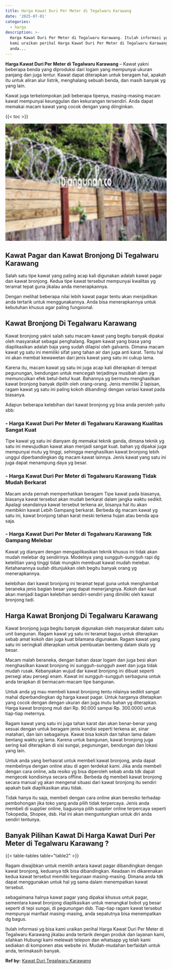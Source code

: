 ```yaml
---
title: Harga Kawat Duri Per Meter di Tegalwaru Karawang
date: '2025-07-01'
categories:
  - harga
description: >-
  Harga Kawat Duri Per Meter di Tegalwaru Karawang. Itulah informasi yg bisa
  kami uraikan perihal Harga Kawat Duri Per Meter di Tegalwaru Karawang jikalau
  anda...
---
```


**Harga Kawat Duri Per Meter di Tegalwaru Karawang** – Kawat yakni beberapa benda yang diproduksi dari logam yang mempunyai ukuran panjang dan juga lentur. Kawat dapat diterapkan untuk beragam hal, apakah itu untuk aliran alur listrik, menghalang sebuah benda, dan masih banyak yg yang lain.

Kawat juga terkelompokan jadi beberapa tipenya, masing-masing macam kawat mempunyai keunggulan dan kekurangan tersendiri. Anda dapat memakai macam kawat yang cocok dengan yang diinginkan.

{{< toc >}}

![Harga Kawat Duri Per Meter di Tegalwaru Karawang](/images/jual-kawat-murah12.png)

## Kawat Pagar dan Kawat Bronjong Di Tegalwaru Karawang

Salah satu tipe kawat yang paling acap kali digunakan adalah kawat pagar dan kawat bronjong. Kedua tipe kawat tersebut mempunyai kwalitas yg teramat tepat guna jikalau anda menerapkannya.

Dengan melihat beberapa nilai lebih kawat pagar tentu akan menjadikan anda tertarik untuk menggunakannya. Anda bisa menerapkannya untuk kebutuhan khusus agar paling fungsional.

## Kawat Bronjong Di Tegalwaru Karawang

Kawat bronjong yakni salah satu macam kawat yang begitu banyak dipakai oleh masyarakat sebagai penghalang. Ragam kawat yang biasa yang diaplikasikan adalah baja yang sudah dilapisi oleh galvanis. Dimana macam kawat yg satu ini memiliki sifat yang tahan air dan juga anti karat. Tentu hal ini akan membat kewawetan dari jenis kawat yang satu ini cukup lama.

Karena itu, macam kawat yg satu ini juga acap kali diterapkan di tempat pegunungan, bendungan untuk mencegah terjadinya musibah alam yg memunculkan efek betul-betul kuat. Bahannya yg bermutu menghasilkan kawat bronjong banyak dipilih oleh orang-orang. Jenis memiliki 2 lapisan, ragam kawat yg satu ini paling kokoh dibandingi dengan variasi kawat pada biasanya.

Adapun beberapa kelebihan dari kawat bronjong yg bisa anda peroleh yaitu sbb:

### \- Harga Kawat Duri Per Meter di Tegalwaru Karawang Kualitas Sangat Kuat

Tipe kawat yg satu ini dianyam dg memakai teknik ganda, dimana teknik yg satu ini mewujudkan kawat akan menjadi sangat kuat. bahan yg dipakai juga mempunyai mutu yg tinggi, sehingga menghasilkan kawat bronjong lebih unggul diperbandingkan dg macam kawat lainnya. Jenis kawat yang satu ini juga dapat menampung daya yg besar.

### \- Harga Kawat Duri Per Meter di Tegalwaru Karawang Tidak Mudah Berkarat

Macam anda pernah memperhatikan beragam Tipe kawat pada biasanya, biasanya kawat tersebut akan mudah berkarat dalam jangka waktu sedikit. Apalagi seandainya kawat tersebut terkena air, bisanya hal itu akan membikin kawat Lebih Gampang berkarat. Berbeda dg macam kawat yg satu ini, kawat bronjong tahan karat meski terkena hujan atau benda apa saja.

### \- Harga Kawat Duri Per Meter di Tegalwaru Karawang Tdk Gampang Melebar

Kawat yg dianyam dengan mengaplikasikan teknik khusus ini tidak akan mudah melebar dg sendirinya. Modelnya yang sungguh-sungguh rapi dg ketelitian yang tinggi tidak mungkin membuat kawat mudah melebar. Ketahanannya sudah ditunjukkan oleh begitu banyak orang yg menerapkannya.

kelebihan dari kawat bronjong ini teramat tepat guna untuk menghambat beraneka jenis bagian besar yang dapat menerjangnya. Kokoh dan kuat akan menjadi bagian kelebihan sendiri-sendiri yang dimiliki oleh kawat bronjong tadi.

## Harga Kawat Bronjong Di Tegalwaru Karawang

Kawat bronjong juga begitu banyak digunakan oleh masyarakat dalam satu unit bangunan. Ragam kawat yg satu ini teramat bagus untuk diterapkan sebab amat kokoh dan juga kuat bilamana digunakan. Ragam kawat yang satu ini seringkali diterapkan untuk pembuatan benteng dalam skala yg besar.

Macam malah beraneka, dengan bahan dasar logam dan juga besi akan menghasilkan kawat bronjong ini sungguh-sungguh awet dan juga tidak mudah rusak. Kebanyakan wujud dar kawat bronjong ini dibuat seperti persegi atau persegi enam. Kawat ini sungguh-sungguh serbaguna untuk anda terapkan di bermacam-macam tipe bangunan.

Untuk anda yg mau membeli kawat bronjong tentu nilainya sedikit sangat mahal diperbandingkan dg harga kawat pagar. Untuk harganya ditetapkan yang cocok dengan dengan ukuran dan juga mutu bahan yg diterapkan. Harga kawat bronjong muli dari Rp. 90.000 sampai Rp. 300.0000 untuk tiap-tiap meternya.

Ragam kawat yang satu ini juga tahan karat dan akan benar-benar yang sesuai dengan untuk beragam jenis kondisi seperti terkena air, sinar matahari, dan lain sebagainya. Kawat bisa kokoh dan tahan lama dalam bentang waktu yg lama. Karena untuk bangunan, kawat bronjong juga sering kali diterapkan di sisi sungai, pegunungan, bendungan dan lokasi yang lain.

Untuk anda yang berhasrat untuk membeli kawat bronjong, anda dapat membelinya dengan online atau di agen terdekat kami. Jika anda membeli dengan cara online, ada resiko yg bisa diperoleh sebab anda tdk dapat mengecek kondisinya secara offline. Berbeda dg membeli kawat bronjong secara manual yg akan mengenal situasi dari kawat bronjong itu sendiri apakah baik diaplikasikan atau tidak.

Tidak hanya itu saja, membeli dengan cara online akan beresiko terhadap pembohongan jika toko yang anda pilih tidak terpercaya. Jenis anda membeli di supplier online, bagusnya pilih supplier online terpercaya seperti Tokopedia, Shopee, dsb. Hal ini akan menguntungkan untuk diri anda sendiri tentunya.

## Banyak Pilihan Kawat Di Harga Kawat Duri Per Meter di Tegalwaru Karawang ?

{{< table-tables table="table2" >}}

Ragam diwajibkan untuk memlih antara kawat pagar dibandingkan dengan kawat bronjong, keduanya tdk bisa dibandingkan. Keadaan ini dikarenakan kedua kawat tersebut memiliki kegunaan masing-masing. Dimana anda tdk dapat menggunakan untuk hal yg sama dalam menempatkan kawat tersebut.

sebagaimana halnya kawat pagar yang dipakai khusus untuk pagar, sementara kawat bronjong diaplikasikan untuk menangkal bobot yg besar seperti di tepi sungai, di pegunungan dsb. Tiap-tiap ragam kawat tersebut mempunyai manfaat masing-masing, anda sepatutnya bisa menempatkan dg bagus.

Itulah informasi yg bisa kami uraikan perihal Harga Kawat Duri Per Meter di Tegalwaru Karawang jikalau anda tertarik dengan produk dan layanan kami, silahkan Hubungi kami melewati telepon dan whatsapp yg telah kami sediakan di komponen atas website ini. Mudah-mudahan berfaidah untuk anda, terimakasih banyak.

**Ref by:** [Kawat Duri Tegalwaru Karawang](https://id.wikipedia.org/wiki/Kawat)
